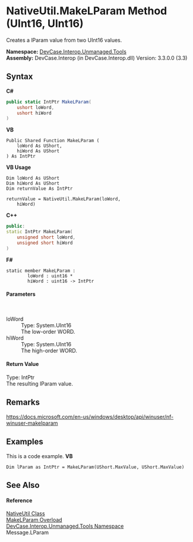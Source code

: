 # NativeUtil.MakeLParam Method (UInt16, UInt16)
 

Creates a lParam value from two UInt16 values. 



**Namespace:**&nbsp;<a href="N_DevCase_Interop_Unmanaged_Tools">DevCase.Interop.Unmanaged.Tools</a><br />**Assembly:**&nbsp;DevCase.Interop (in DevCase.Interop.dll) Version: 3.3.0.0 (3.3)

## Syntax

**C#**<br />
``` C#
public static IntPtr MakeLParam(
	ushort loWord,
	ushort hiWord
)
```

**VB**<br />
``` VB
Public Shared Function MakeLParam ( 
	loWord As UShort,
	hiWord As UShort
) As IntPtr
```

**VB Usage**<br />
``` VB Usage
Dim loWord As UShort
Dim hiWord As UShort
Dim returnValue As IntPtr

returnValue = NativeUtil.MakeLParam(loWord, 
	hiWord)
```

**C++**<br />
``` C++
public:
static IntPtr MakeLParam(
	unsigned short loWord, 
	unsigned short hiWord
)
```

**F#**<br />
``` F#
static member MakeLParam : 
        loWord : uint16 * 
        hiWord : uint16 -> IntPtr 

```


#### Parameters
&nbsp;<dl><dt>loWord</dt><dd>Type: System.UInt16<br />The low-order WORD.</dd><dt>hiWord</dt><dd>Type: System.UInt16<br />The high-order WORD.</dd></dl>

#### Return Value
Type: IntPtr<br />The resulting lParam value.

## Remarks
<a href="https://docs.microsoft.com/en-us/windows/desktop/api/winuser/nf-winuser-makelparam" target="_blank">https://docs.microsoft.com/en-us/windows/desktop/api/winuser/nf-winuser-makelparam</a>

## Examples
This is a code example. 
**VB**<br />
``` VB
Dim lParam as IntPtr = MakeLParam(UShort.MaxValue, UShort.MaxValue)
```


## See Also


#### Reference
<a href="T_DevCase_Interop_Unmanaged_Tools_NativeUtil">NativeUtil Class</a><br /><a href="Overload_DevCase_Interop_Unmanaged_Tools_NativeUtil_MakeLParam">MakeLParam Overload</a><br /><a href="N_DevCase_Interop_Unmanaged_Tools">DevCase.Interop.Unmanaged.Tools Namespace</a><br />Message.LParam<br />